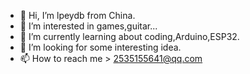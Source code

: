 - 👋 Hi, I’m lpeydb from China.
- 👀 I’m interested in games,guitar...
- 🌱 I’m currently learning about coding,Arduino,ESP32.
- 💞️ I’m looking for some interesting idea.
- 📫 How to reach me > 2535155641@qq.com

<!---
lpeydb/lpeydb is a ✨ special ✨ repository because its `README.md` (this file) appears on your GitHub profile.
You can click the Preview link to take a look at your changes.
--->
